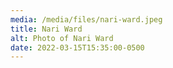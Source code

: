 ```yaml
---
media: /media/files/nari-ward.jpeg
title: Nari Ward
alt: Photo of Nari Ward
date: 2022-03-15T15:35:00-0500
---
```

